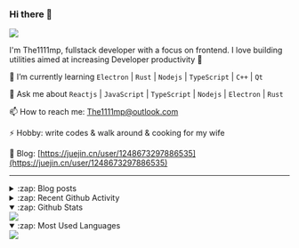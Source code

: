 ### Hi there 👋

![](https://komarev.com/ghpvc/?username=1111mp&color=green)

I'm The1111mp, fullstack developer with a focus on frontend. I love building utilities aimed at increasing Developer productivity 🙌

🌱 I’m currently learning `Electron` | `Rust` | `Nodejs` | `TypeScript` | `C++` | `Qt`

💬 Ask me about `Reactjs` | `JavaScript` | `TypeScript` | `Nodejs` | `Electron` | `Rust`

📫 How to reach me: <a href="mailto:The1111mp@outlook.com">The1111mp@outlook.com</a>

⚡ Hobby: write codes & walk around & cooking for my wife

📖 Blog: [https://juejin.cn/user/1248673297886535](https://juejin.cn/user/1248673297886535)

***

<details>
  <summary>:zap: Blog posts</summary>

  - [这里有从零开始构建现代化前端UI组件库所需要的一切](https://juejin.cn/post/7324011329883045915)
  - [使用 nvm-desktop 轻松安装和管理多个 node 版本](https://juejin.cn/post/7267791228872179727)
  - [Electron 中集成 SQLite3 数据库的最佳实践](https://juejin.cn/post/7202807471881306172)
  - [从0开发IM，单聊群聊在线离线消息以及消息的已读未读功能](https://juejin.cn/post/7202583557751865401)
  - [Electron（网页）中实现接近微信消息发送体验的消息输入框及界面](https://juejin.cn/post/7252505446396575781)
  - [Qt中基于QWebEngineView和QWebChannel实现与web的交互](https://juejin.cn/post/7238423148555501629)
</details>

<details>
  <summary>:zap: Recent Github Activity</summary>

  <!--START_SECTION:activity-->
1. ❌ Closed PR [#2727](https://github.com/tauri-apps/plugins-workspace/pull/2727) in [tauri-apps/plugins-workspace](https://github.com/tauri-apps/plugins-workspace)
2. 🗣 Commented on [#2727](https://github.com/tauri-apps/plugins-workspace/pull/2727#issuecomment-2921829365) in [tauri-apps/plugins-workspace](https://github.com/tauri-apps/plugins-workspace)
3. 🗣 Commented on [#2727](https://github.com/tauri-apps/plugins-workspace/pull/2727#issuecomment-2921817517) in [tauri-apps/plugins-workspace](https://github.com/tauri-apps/plugins-workspace)
4. 🗣 Commented on [#2727](https://github.com/tauri-apps/plugins-workspace/pull/2727#issuecomment-2921735749) in [tauri-apps/plugins-workspace](https://github.com/tauri-apps/plugins-workspace)
5. 🗣 Commented on [#2727](https://github.com/tauri-apps/plugins-workspace/pull/2727#issuecomment-2921668978) in [tauri-apps/plugins-workspace](https://github.com/tauri-apps/plugins-workspace)
6. 💪 Opened PR [#2727](https://github.com/tauri-apps/plugins-workspace/pull/2727) in [tauri-apps/plugins-workspace](https://github.com/tauri-apps/plugins-workspace)
7. 🗣 Commented on [#180](https://github.com/1111mp/nvm-desktop/issues/180#issuecomment-2921144555) in [1111mp/nvm-desktop](https://github.com/1111mp/nvm-desktop)
8. 🔒 Closed issue [#180](https://github.com/1111mp/nvm-desktop/issues/180) in [1111mp/nvm-desktop](https://github.com/1111mp/nvm-desktop)
9. 🗣 Commented on [#182](https://github.com/1111mp/nvm-desktop/issues/182#issuecomment-2921143163) in [1111mp/nvm-desktop](https://github.com/1111mp/nvm-desktop)
10. 🔒 Closed issue [#182](https://github.com/1111mp/nvm-desktop/issues/182) in [1111mp/nvm-desktop](https://github.com/1111mp/nvm-desktop)
  <!--END_SECTION:activity-->
</details>

<details open>
  <summary>:zap: Github Stats</summary>

  <img align="center" src="https://github-readme-stats-sigma-five.vercel.app/api?username=1111mp&show_icons=true&hide_border=true&theme=gruvbox" />
</details>

<details open>
  <summary>:zap: Most Used Languages</summary>

  <img align="center" src="https://github-readme-stats-sigma-five.vercel.app/api/top-langs/?username=1111mp&layout=compact&show_icons=true&hide_border=true&theme=gruvbox" />
</details>


<!--
**1111mp/1111mp** is a ✨ _special_ ✨ repository because its `README.md` (this file) appears on your GitHub profile.

Here are some ideas to get you started:

- 🔭 I’m currently working on ...
- 🌱 I’m currently learning ...
- 👯 I’m looking to collaborate on ...
- 🤔 I’m looking for help with ...
- 💬 Ask me about ...
- 📫 How to reach me: ...
- 😄 Pronouns: ...
- ⚡ Fun fact: ...
-->
